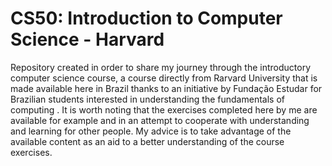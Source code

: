 # CS50: Introduction to Computer Science - Harvard
Repository created in order to share my journey through the introductory computer science course, a course directly from Rarvard University that is made available here in Brazil thanks to an initiative by Fundação Estudar for Brazilian students interested in understanding the fundamentals of computing . It is worth noting that the exercises completed here by me are available for example and in an attempt to cooperate with understanding and learning for other people. My advice is to take advantage of the available content as an aid to a better understanding of the course exercises.
